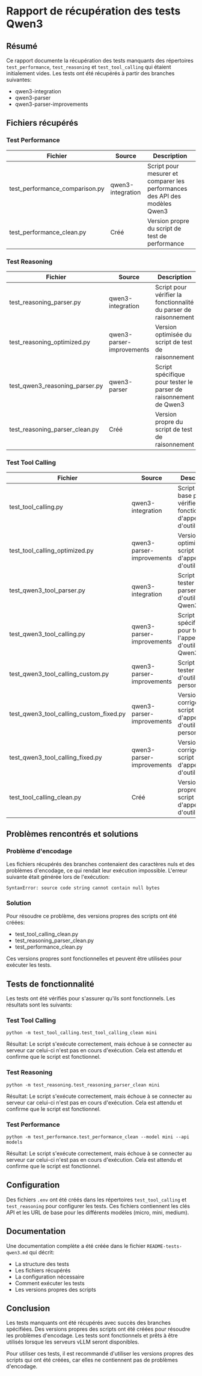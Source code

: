 # Rapport de récupération des tests Qwen3

## Résumé

Ce rapport documente la récupération des tests manquants des répertoires `test_performance`, `test_reasoning` et `test_tool_calling` qui étaient initialement vides. Les tests ont été récupérés à partir des branches suivantes:
- qwen3-integration
- qwen3-parser
- qwen3-parser-improvements

## Fichiers récupérés

### Test Performance

| Fichier | Source | Description |
|---------|--------|-------------|
| test_performance_comparison.py | qwen3-integration | Script pour mesurer et comparer les performances des API des modèles Qwen3 |
| test_performance_clean.py | Créé | Version propre du script de test de performance |

### Test Reasoning

| Fichier | Source | Description |
|---------|--------|-------------|
| test_reasoning_parser.py | qwen3-integration | Script pour vérifier la fonctionnalité du parser de raisonnement |
| test_reasoning_optimized.py | qwen3-parser-improvements | Version optimisée du script de test de raisonnement |
| test_qwen3_reasoning_parser.py | qwen3-parser | Script spécifique pour tester le parser de raisonnement de Qwen3 |
| test_reasoning_parser_clean.py | Créé | Version propre du script de test de raisonnement |

### Test Tool Calling

| Fichier | Source | Description |
|---------|--------|-------------|
| test_tool_calling.py | qwen3-integration | Script de base pour vérifier la fonctionnalité d'appel d'outils |
| test_tool_calling_optimized.py | qwen3-parser-improvements | Version optimisée du script de test d'appel d'outils |
| test_qwen3_tool_parser.py | qwen3-integration | Script pour tester le parser d'outils de Qwen3 |
| test_qwen3_tool_calling.py | qwen3-parser-improvements | Script spécifique pour tester l'appel d'outils de Qwen3 |
| test_qwen3_tool_calling_custom.py | qwen3-parser-improvements | Script pour tester l'appel d'outils personnalisés |
| test_qwen3_tool_calling_custom_fixed.py | qwen3-parser-improvements | Version corrigée du script de test d'appel d'outils personnalisés |
| test_qwen3_tool_calling_fixed.py | qwen3-parser-improvements | Version corrigée du script de test d'appel d'outils |
| test_tool_calling_clean.py | Créé | Version propre du script de test d'appel d'outils |

## Problèmes rencontrés et solutions

### Problème d'encodage

Les fichiers récupérés des branches contenaient des caractères nuls et des problèmes d'encodage, ce qui rendait leur exécution impossible. L'erreur suivante était générée lors de l'exécution:

```
SyntaxError: source code string cannot contain null bytes
```

### Solution

Pour résoudre ce problème, des versions propres des scripts ont été créées:
- test_tool_calling_clean.py
- test_reasoning_parser_clean.py
- test_performance_clean.py

Ces versions propres sont fonctionnelles et peuvent être utilisées pour exécuter les tests.

## Tests de fonctionnalité

Les tests ont été vérifiés pour s'assurer qu'ils sont fonctionnels. Les résultats sont les suivants:

### Test Tool Calling

```
python -m test_tool_calling.test_tool_calling_clean mini
```

Résultat: Le script s'exécute correctement, mais échoue à se connecter au serveur car celui-ci n'est pas en cours d'exécution. Cela est attendu et confirme que le script est fonctionnel.

### Test Reasoning

```
python -m test_reasoning.test_reasoning_parser_clean mini
```

Résultat: Le script s'exécute correctement, mais échoue à se connecter au serveur car celui-ci n'est pas en cours d'exécution. Cela est attendu et confirme que le script est fonctionnel.

### Test Performance

```
python -m test_performance.test_performance_clean --model mini --api models
```

Résultat: Le script s'exécute correctement, mais échoue à se connecter au serveur car celui-ci n'est pas en cours d'exécution. Cela est attendu et confirme que le script est fonctionnel.

## Configuration

Des fichiers `.env` ont été créés dans les répertoires `test_tool_calling` et `test_reasoning` pour configurer les tests. Ces fichiers contiennent les clés API et les URL de base pour les différents modèles (micro, mini, medium).

## Documentation

Une documentation complète a été créée dans le fichier `README-tests-qwen3.md` qui décrit:
- La structure des tests
- Les fichiers récupérés
- La configuration nécessaire
- Comment exécuter les tests
- Les versions propres des scripts

## Conclusion

Les tests manquants ont été récupérés avec succès des branches spécifiées. Des versions propres des scripts ont été créées pour résoudre les problèmes d'encodage. Les tests sont fonctionnels et prêts à être utilisés lorsque les serveurs vLLM seront disponibles.

Pour utiliser ces tests, il est recommandé d'utiliser les versions propres des scripts qui ont été créées, car elles ne contiennent pas de problèmes d'encodage.